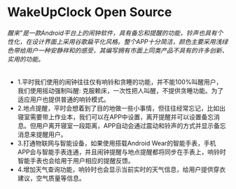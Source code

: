 # WakeUpClock Open Source
###### 醒来”是一款Android平台上的闹钟软件，具有备忘和提醒的功能，铃声也具有个性化，在设计界面上采用谷歌扁平化风格。整个APP十分简洁，颜色主要采用浅绿色带给用户一种安静祥和的感受，其编写拥有市面上同类产品不具有的许多创新、实用的功能。
- 1.平时我们使用的闹钟往往仅有响铃和贪睡的功能，并不能100%叫醒用户，我们使用摇动强制叫醒: 克服赖床，一次性把人叫醒，不提供贪睡功能。为了适应用户也提供普通的响铃模式。
- 2.地点提醒，平时会想着到了目的地做一些小事情，但往往经常忘记，比如出寝室需要带上作业本，我们可以在APP中设置，离开提醒并可以设置备忘消息。但用户离开寝室一段距离，APP自动会通过震动和铃声的方式并显示备忘消息来提醒用户。
- 3.打通物联网与智能设备，如果使用搭载Android Wear的智能手表，手机APP会与智能手表连通，并且闹钟提醒与地点提醒都将同步在手表上，响铃时智能手表也会给用于用户相应的提醒反馈。
- 4.增加天气查询功能，响铃时也会显示当前实时的天气信息，给用户提供穿衣建议，空气质量等信息。
